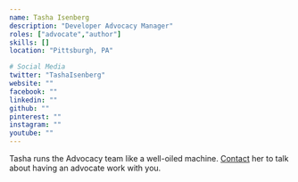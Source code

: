 ```yaml
---
name: Tasha Isenberg
description: "Developer Advocacy Manager"
roles: ["advocate","author"]
skills: []
location: "Pittsburgh, PA"

# Social Media 
twitter: "TashaIsenberg"
website: ""
facebook: ""
linkedin: ""
github: ""
pinterest: ""
instagram: ""
youtube: ""
---
```


Tasha runs the Advocacy team like a well-oiled machine. [Contact](mailto:tisenberg@vmware.com) her to talk about having an advocate work with you.

<!--more-->
